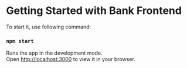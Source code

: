 # Getting Started with Bank Frontend

To start it, use following command:

### `npm start`

Runs the app in the development mode.\
Open [http://localhost:3000](http://localhost:3000) to view it in your browser.
